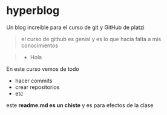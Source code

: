 # hyperblog
Un blog increíble para el curso de git y GitHub de platzi
>el curso de github es genial y es lo que hacia falta a mis conocimientos

> - Hola

En este curso vemos de todo
* hacer commits
* crear repositorios
* etc

este **readme.md es un chiste** y es para efectos de la clase


